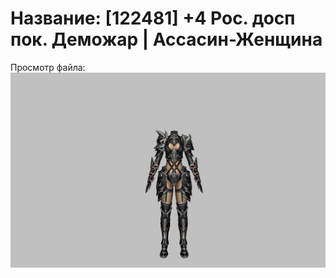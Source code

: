 # Название: [122481] +4 Рос. досп пок. Деможар | Ассасин-Женщина

Просмотр файла:
![p070034.png](p070034.png)